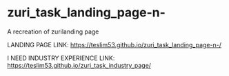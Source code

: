 # zuri_task_landing_page-n-

A recreation of zurilanding page 

LANDING PAGE LINK: https://teslim53.github.io/zuri_task_landing_page-n-/

I NEED INDUSTRY EXPERIENCE LINK: https://teslim53.github.io/zuri_task_industry_page/
